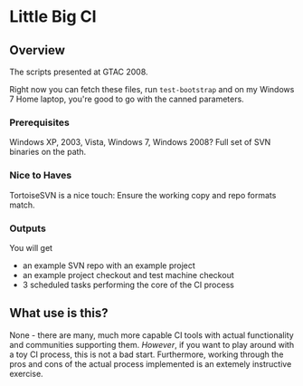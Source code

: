 # Little Big CI

## Overview

The scripts presented at GTAC 2008.

Right now you can fetch these files, run ```test-bootstrap``` and on my Windows 7 Home laptop, 
you're good to go with the canned parameters.

### Prerequisites

Windows XP, 2003, Vista, Windows 7, Windows 2008?
Full set of SVN binaries on the path.

### Nice to Haves

TortoiseSVN is a nice touch: Ensure the working copy and repo formats match.

### Outputs

You will get

 + an example SVN repo with an example project
 + an example project checkout and test machine checkout
 + 3 scheduled tasks performing the core of the CI process

## What use is this?

None - there are many, much more capable CI tools with actual functionality and communities supporting them.
*However*, if you want to play around with a toy CI process, this is not a bad start.
Furthermore, working through the pros and cons of the actual process implemented is an extemely instructive exercise.  

